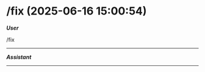 <!-- Generated by SpecStory -->

# /fix (2025-06-16 15:00:54)

_**User**_

/fix

---

_**Assistant**_

---
